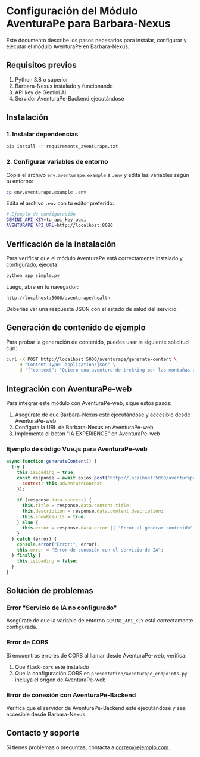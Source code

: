 # Configuración del Módulo AventuraPe para Barbara-Nexus

Este documento describe los pasos necesarios para instalar, configurar y ejecutar el módulo AventuraPe en Barbara-Nexus.

## Requisitos previos

1. Python 3.8 o superior
2. Barbara-Nexus instalado y funcionando
3. API key de Gemini AI
4. Servidor AventuraPe-Backend ejecutándose

## Instalación

### 1. Instalar dependencias

```bash
pip install -r requirements_aventurape.txt
```

### 2. Configurar variables de entorno

Copia el archivo `env.aventurape.example` a `.env` y edita las variables según tu entorno:

```bash
cp env.aventurape.example .env
```

Edita el archivo `.env` con tu editor preferido:

```bash
# Ejemplo de configuración
GEMINI_API_KEY=tu_api_key_aqui
AVENTURAPE_API_URL=http://localhost:8080
```

## Verificación de la instalación

Para verificar que el módulo AventuraPe está correctamente instalado y configurado, ejecuta:

```bash
python app_simple.py
```

Luego, abre en tu navegador:

```
http://localhost:5000/aventurape/health
```

Deberías ver una respuesta JSON con el estado de salud del servicio.

## Generación de contenido de ejemplo

Para probar la generación de contenido, puedes usar la siguiente solicitud curl:

```bash
curl -X POST http://localhost:5000/aventurape/generate-content \
    -H "Content-Type: application/json" \
    -d '{"context": "Quiero una aventura de trekking por las montañas de los Andes, con vistas a lagos glaciares y la posibilidad de observar cóndores volando."}'
```

## Integración con AventuraPe-web

Para integrar este módulo con AventuraPe-web, sigue estos pasos:

1. Asegúrate de que Barbara-Nexus esté ejecutándose y accesible desde AventuraPe-web
2. Configura la URL de Barbara-Nexus en AventuraPe-web
3. Implementa el botón "IA EXPERIENCE" en AventuraPe-web

### Ejemplo de código Vue.js para AventuraPe-web

```javascript
async function generateContent() {
  try {
    this.isLoading = true;
    const response = await axios.post('http://localhost:5000/aventurape/generate-content', {
      context: this.adventureContext
    });
    
    if (response.data.success) {
      this.title = response.data.content.title;
      this.description = response.data.content.description;
      this.showResults = true;
    } else {
      this.error = response.data.error || "Error al generar contenido";
    }
  } catch (error) {
    console.error("Error:", error);
    this.error = "Error de conexión con el servicio de IA";
  } finally {
    this.isLoading = false;
  }
}
```

## Solución de problemas

### Error "Servicio de IA no configurado"

Asegúrate de que la variable de entorno `GEMINI_API_KEY` está correctamente configurada.

### Error de CORS

Si encuentras errores de CORS al llamar desde AventuraPe-web, verifica:

1. Que `flask-cors` esté instalado
2. Que la configuración CORS en `presentation/aventurape_endpoints.py` incluya el origen de AventuraPe-web

### Error de conexión con AventuraPe-Backend

Verifica que el servidor de AventuraPe-Backend esté ejecutándose y sea accesible desde Barbara-Nexus.

## Contacto y soporte

Si tienes problemas o preguntas, contacta a [correo@ejemplo.com](mailto:correo@ejemplo.com). 